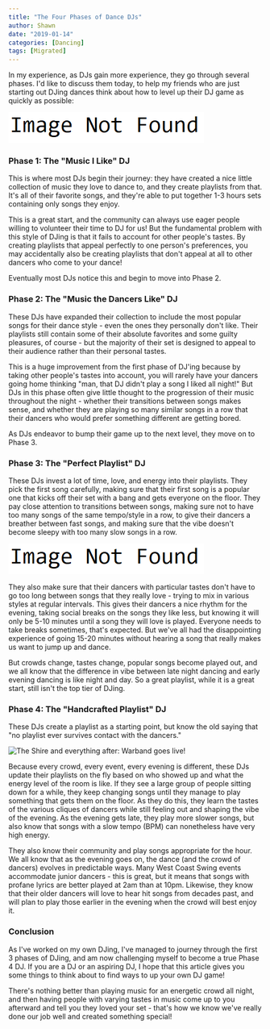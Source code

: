 ```yaml
---
title: "The Four Phases of Dance DJs"
author: Shawn
date: "2019-01-14"
categories: [Dancing]
tags: [Migrated]
---
```


In my experience, as DJs gain more experience, they go through several phases. I'd like to discuss them today, to help my friends who are just starting out DJing dances think about how to level up their DJ game as quickly as possible:

![](/content/image-not-found.png)

### Phase 1: The "Music I Like" DJ

This is where most DJs begin their journey: they have created a nice little collection of music they love to dance to, and they create playlists from that. It's all of their favorite songs, and they're able to put together 1-3 hours sets containing only songs they enjoy.

This is a great start, and the community can always use eager people willing to volunteer their time to DJ for us! But the fundamental problem with this style of DJing is that it fails to account for other people's tastes. By creating playlists that appeal perfectly to one person's preferences, you may accidentally also be creating playlists that don't appeal at all to other dancers who come to your dance!

Eventually most DJs notice this and begin to move into Phase 2.

### Phase 2: The "Music the Dancers Like" DJ

These DJs have expanded their collection to include the most popular songs for their dance style - even the ones they personally don't like. Their playlists still contain some of their absolute favorites and some guilty pleasures, of course - but the majority of their set is designed to appeal to their audience rather than their personal tastes.

This is a huge improvement from the first phase of DJ'ing because by taking other people's tastes into account, you will rarely have your dancers going home thinking "man, that DJ didn't play a song I liked all night!" But DJs in this phase often give little thought to the progression of their music throughout the night - whether their transitions between songs makes sense, and whether they are playing so many similar songs in a row that their dancers who would prefer something different are getting bored.

As DJs endeavor to bump their game up to the next level, they move on to Phase 3.

### Phase 3: The "Perfect Playlist" DJ

These DJs invest a lot of time, love, and energy into their playlists. They pick the first song carefully, making sure that their first song is a popular one that kicks off their set with a bang and gets everyone on the floor. They pay close attention to transitions between songs, making sure not to have too many songs of the same tempo/style in a row, to give their dancers a breather between fast songs, and making sure that the vibe doesn't become sleepy with too many slow songs in a row.

![chrome_2019-01-13_23-35-32.jpg](/content/image-not-found.png)

They also make sure that their dancers with particular tastes don't have to go too long between songs that they really love - trying to mix in various styles at regular intervals. This gives their dancers a nice rhythm for the evening, taking social breaks on the songs they like less, but knowing it will only be 5-10 minutes until a song they will love is played. Everyone needs to take breaks sometimes, that's expected. But we've all had the disappointing experience of going 15-20 minutes without hearing a song that really makes us want to jump up and dance.

But crowds change, tastes change, popular songs become played out, and we all know that the difference in vibe between late night dancing and early evening dancing is like night and day. So a great playlist, while it is a great start, still isn't the top tier of DJing.

### Phase 4: The "Handcrafted Playlist" DJ

These DJs create a playlist as a starting point, but know the old saying that "no playlist ever survives contact with the dancers."

![The Shire and everything after: Warband goes live!](https://proxy.duckduckgo.com/iu/?u=https%3A%2F%2Fpbs.twimg.com%2Fmedia%2FB04S3VPIAAAwawm.jpg&f=1)

Because every crowd, every event, every evening is different, these DJs update their playlists on the fly based on who showed up and what the energy level of the room is like. If they see a large group of people sitting down for a while, they keep changing songs until they manage to play something that gets them on the floor. As they do this, they learn the tastes of the various cliques of dancers while still feeling out and shaping the vibe of the evening. As the evening gets late, they play more slower songs, but also know that songs with a slow tempo (BPM) can nonetheless have very high energy.

They also know their community and play songs appropriate for the hour. We all know that as the evening goes on, the dance (and the crowd of dancers) evolves in predictable ways. Many West Coast Swing events accommodate junior dancers - this is great, but it means that songs with profane lyrics are better played at 2am than at 10pm. Likewise, they know that their older dancers will love to hear hit songs from decades past, and will plan to play those earlier in the evening when the crowd will best enjoy it.

### Conclusion

As I've worked on my own DJing, I've managed to journey through the first 3 phases of DJing, and am now challenging myself to become a true Phase 4 DJ. If you are a DJ or an aspiring DJ, I hope that this article gives you some things to think about to find ways to up your own DJ game!

There's nothing better than playing music for an energetic crowd all night, and then having people with varying tastes in music come up to you afterward and tell you they loved your set - that's how we know we've really done our job well and created something special!
